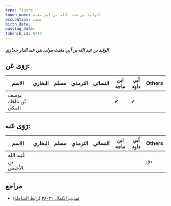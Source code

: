 ```yaml
---
type: figure
known_name: الوليد بن عبد الله بن أبي مغيث
occupation: محدث
birth_date:
passing_date:
tahdhib_id: 6714
---
```

##### الوليد بن عبد الله بن أبي مغيث مولى بني عبد الدار حجازي

## رَوَى عَن:
| الاسم                 | البخاري | مسلم | الترمذي | النسائي | ابن ماجه | أبي داود | Others |
| --------------------- | ------- | ---- | ------- | ------- | -------- | -------- | ------ |
| يوسف بْن مَاهَك المكي |         |      |         |         | ✔        | ✔        |        |
## رَوَى عَنه:
| الاسم                 | البخاري | مسلم | الترمذي | النسائي | ابن ماجه | أبي داود | Others |
| --------------------- | ------- | ---- | ------- | ------- | -------- | -------- | ------ |
| عُبَيد الله بن الأخنس |         |      |         |         |          |          | دق     |
## مراجع
- [تهذيب الكمال ٣١-٣٨](obsidian://open?vault=Tahdhib-al-Kamal&file=Figures/٦٧١٤-الوليد%20بن%20عبد%20الله%20بن%20أبي%20مغيث%20مولى%20بني%20عبد%20الدار%20حجازي) ([رابط الشاملة](https://shamela.ws/book/3722/16586))